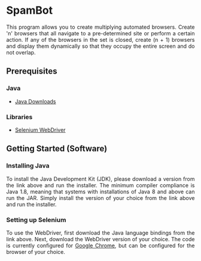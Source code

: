 # SpamBot
<p align="justify">
This program allows you to create multiplying automated browsers. 
Create 'n' browsers that all navigate to a pre-determined site or perform a certain action.
If any of the browsers in the set is closed, 
create (n + 1) browsers and display them dynamically so that they occupy the entire screen and do not overlap.
</p>

## Prerequisites

### Java
* [Java Downloads](http://www.oracle.com/technetwork/java/javase/downloads/index.html)

### Libraries
* [Selenium WebDriver](https://www.seleniumhq.org/download/)

## Getting Started (Software)

### Installing Java
<p align="justify">
To install the Java Development Kit (JDK), please download a version from the link above and run the installer.
The minimum compiler compliance is Java 1.8, meaning that systems with installations of Java 8 and above can run the JAR. 
Simply install the version of your choice from the link above and run the installer.
</p>

### Setting up Selenium
<p align="justify">
To use the WebDriver, first download the Java language bindings from the link above.
Next, download the WebDriver version of your choice. The code is currently configured for 
<a href="https://sites.google.com/a/chromium.org/chromedriver/downloads">Google Chrome</a>, 
but can be configured for the browser of your choice.
</p>
